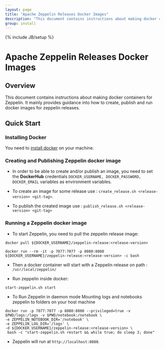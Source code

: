 ```yaml
---
layout: page
title: "Apache Zeppelin Releases Docker Images"
description: "This document contains instructions about making docker containers for Zeppelin. It mainly provides guidance into how to create, publish and run docker images for zeppelin releases."
group: install
---
```

<!--
Licensed under the Apache License, Version 2.0 (the "License");
you may not use this file except in compliance with the License.
You may obtain a copy of the License at

http://www.apache.org/licenses/LICENSE-2.0

Unless required by applicable law or agreed to in writing, software
distributed under the License is distributed on an "AS IS" BASIS,
WITHOUT WARRANTIES OR CONDITIONS OF ANY KIND, either express or implied.
See the License for the specific language governing permissions and
limitations under the License.
-->
{% include JB/setup %}

# Apache Zeppelin Releases Docker Images

<div id="toc"></div>

## Overview 
This document contains instructions about making docker containers for Zeppelin. It mainly provides guidance into how to create, publish and run docker images for zeppelin releases.

## Quick Start
### Installing Docker
You need to [install docker](https://docs.docker.com/engine/installation/) on your machine.

### Creating and Publishing Zeppelin docker image 
* In order to be able to create and/or publish an image, you need to set the **DockerHub** credentials `DOCKER_USERNAME, DOCKER_PASSWORD, DOCKER_EMAIL` variables as environment variables.
 
* To create an image for some release use :
`create_release.sh <release-version> <git-tag>`.
* To publish the created image use :
`publish_release.sh <release-version> <git-tag>`

### Running a Zeppelin  docker image 

* To start Zeppelin, you need to pull the zeppelin release image: 
```
docker pull ${DOCKER_USERNAME}/zeppelin-release:<release-version>

docker run --rm -it -p 7077:7077 -p 8080:8080 ${DOCKER_USERNAME}/zeppelin-release:<release-version> -c bash
```
* Then a docker container will start with a Zeppelin release on path :
`/usr/local/zeppelin/`

* Run zeppelin inside docker:
```
start-zeppelin.sh start
```

* To Run Zeppelin in daemon mode
Mounting logs and notebooks zeppelin to folders on your host machine

```
docker run -p 7077:7077 -p 8080:8080 --privileged=true -v $PWD/logs:/logs -v $PWD/notebook:/notebook \
-e ZEPPELIN_NOTEBOOK_DIR='/notebook' \
-e ZEPPELIN_LOG_DIR='/logs' \
-d ${DOCKER_USERNAME}/zeppelin-release:<release-version> \
 bash -c "start-zeppelin.sh restart && while true; do sleep 3; done"
```


* Zeppelin will run at `http://localhost:8080`.

